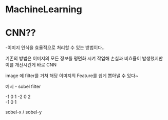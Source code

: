 # MachineLearning

# CNN??

-이미지 인식을 효율적으로 처리할 수 있는 방법이다..

기존의 방법은 이미지의 모든 정보를 평면화 시켜 작업해 손실과 비효율이 발생했지만 이를 개선시킨게 바로 CNN

image 에 filter를 거쳐 해당 이미지의 Feature를 쉽게 뽑아낼 수 있다~

예시 - sobel filter

-1 0 1
-2 0 2    
-1 0 1

sobel-x / sobel-y
